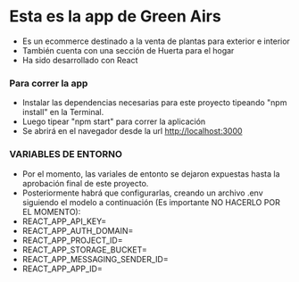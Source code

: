 # Esta es la app de Green Airs

- Es un ecommerce destinado a la venta de plantas para exterior e interior 
- También cuenta con una sección de Huerta para el hogar 
- Ha sido desarrollado con React

### Para correr la app
- Instalar las dependencias necesarias para este proyecto tipeando "npm install" en la Terminal.
- Luego tipear "npm start" para correr la aplicación 
- Se abrirá en el navegador desde la url [http://localhost:3000](http://localhost:3000)

### VARIABLES DE ENTORNO

- Por el momento, las variales de entonto se dejaron expuestas hasta la aprobación final de este proyecto.
- Posteriormente habrá que configurarlas, creando un archivo .env siguiendo el modelo a continuación (Es importante NO HACERLO POR EL MOMENTO):
- REACT_APP_API_KEY=
- REACT_APP_AUTH_DOMAIN=
- REACT_APP_PROJECT_ID=
- REACT_APP_STORAGE_BUCKET=
- REACT_APP_MESSAGING_SENDER_ID=
- REACT_APP_APP_ID=